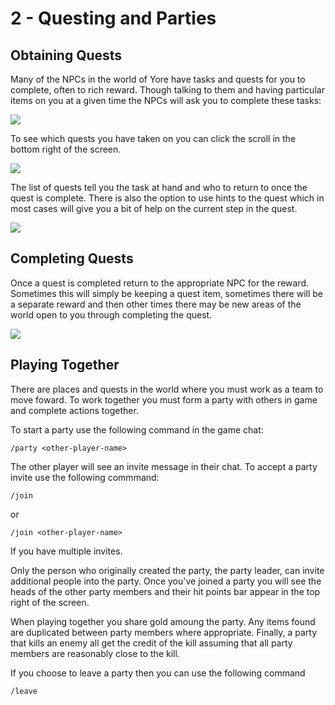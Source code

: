 # 2 - Questing and Parties
## Obtaining Quests
Many of the NPCs in the world of Yore have tasks and quests for you to complete, often to rich reward. Though talking to them and having particular items on you at a given time the NPCs will ask you to complete these tasks:

![]({{DOC_PATH}}245a65aa1f2b53a146fca6adf5bd2dac.png)

To see which quests you have taken on you can click the scroll in the bottom right of the screen.

![]({{DOC_PATH}}2d082c448bda83e2197af5cdb24d8246.png)

The list of quests tell you the task at hand and who to return to once the quest is complete. There is also the option to use hints to the quest which in most cases will give you a bit of help on the current step in the quest. 

![]({{DOC_PATH}}b06a18488f57807557422087bbf12bdb.png)
## Completing Quests
Once a quest is completed return to the appropriate NPC for the reward. Sometimes this will simply be keeping a quest item, sometimes there will be a separate reward and then other times there may be new areas of the world open to you through completing the quest.

![]({{DOC_PATH}}7694bbb4894166cfced9046579d88286.png)
## Playing Together
There are places and quests in the world where you must work as a team to move foward. To work together you must form a party with others in game and complete actions together.

To start a party use the following command in the game chat:

`/party <other-player-name>`

The other player will see an invite message in their chat. To accept a party invite use the following commmand:

`/join`

or

`/join <other-player-name>`

If you have multiple invites. 

Only the person who originally created the party, the party leader, can invite additional people into the party. Once you've joined a party you will see the heads of the other party members and their hit points bar appear in the top right of the screen.

When playing together you share gold amoung the party. Any items found are duplicated between party members where appropriate. Finally, a party that kills an enemy all get the credit of the kill assuming that all party members are reasonably close to the kill.

If you choose to leave a party then you can use the following command

`/leave`

